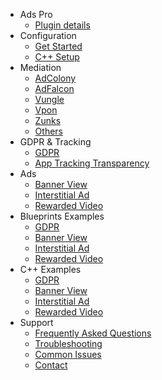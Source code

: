 - Ads Pro
  - [Plugin details](/)
- Configuration
  - [Get Started](/getstarted)
  - [C++ Setup](/cppsetup)
- Mediation
  - [AdColony](/adcolony)
  - [AdFalcon](/adfalcon)
  - [Vungle](/vungle)
  - [Vpon](/vpon)
  - [Zunks](/zunks)
  - [Others](/others)
- GDPR & Tracking
  - [GDPR](/gdpr)
  - [App Tracking Transparency](/apptrackingtransparency)
- Ads
  - [Banner View](/bannerview)
  - [Interstitial Ad](/interstitialad)
  - [Rewarded Video](/rewardedvideo)
- Blueprints Examples
  - [GDPR](/blueprintgdpr)
  - [Banner View]()
  - [Interstitial Ad]()
  - [Rewarded Video]()
- C++ Examples
  - [GDPR](/cppgdpr)
  - [Banner View](/cppbannerview)
  - [Interstitial Ad]()
  - [Rewarded Video]()
- Support
  - [Frequently Asked Questions](/frequentlyaskedquestions)
  - [Troubleshooting]()
  - [Common Issues]()
  - [Contact]()
